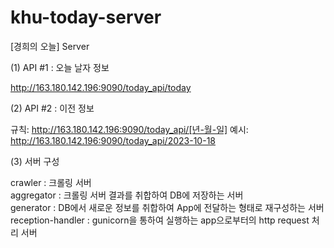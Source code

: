 # khu-today-server
[경희의 오늘] Server

(1) API #1 : 오늘 날자 정보

http://163.180.142.196:9090/today_api/today

(2) API #2 : 이전 정보

규칙: http://163.180.142.196:9090/today_api/[년-월-일]
예시: http://163.180.142.196:9090/today_api/2023-10-18

(3) 서버 구성

crawler : 크롤링 서버 <br>
aggregator : 크롤링 서버 결과를 취합하여 DB에 저장하는 서버 <br>
generator : DB에서 새로운 정보를 취합하여 App에 전달하는 형태로 재구성하는 서버 <br>
reception-handler : gunicorn을 통하여 실행하는 app으로부터의 http request 처리 서버 <br>
